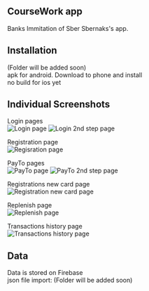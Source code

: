 ## CourseWork app

Banks
Immitation of Sber Sbernaks's app.


## Installation

(Folder will be added soon) </br>
apk for android. Download to phone and install </br>
no build for ios yet

## Individual Screenshots

<bold> Login pages </bold></br>
![Login page](https://github.com/oLNidfwworld/BankApp/blob/master/Screenshots/Login1.png)
![Login 2nd step page](https://github.com/oLNidfwworld/BankApp/blob/master/Screenshots/Login2.png)

Registration page </br>
![Regisration page](https://github.com/oLNidfwworld/BankApp/blob/master/Screenshots/Registrn.png)

PayTo pages </br>
![PayTo page](https://github.com/oLNidfwworld/BankApp/blob/master/Screenshots/PayTi.png)
![PayTo 2nd step page](https://github.com/oLNidfwworld/BankApp/blob/master/Screenshots/PayTi2.png)

Registrations new card page</br>
![Registration new card page](https://github.com/oLNidfwworld/BankApp/blob/master/Screenshots/RegC.png)

Replenish page </br>
![Replenish page](https://github.com/oLNidfwworld/BankApp/blob/master/Screenshots/Transaction1.png)

Transactions history page </br>
![Transactions history page](https://github.com/oLNidfwworld/BankApp/blob/master/Screenshots/History.png)



## Data

Data is stored on Firebase </br>
json file import: (Folder will be added soon)
